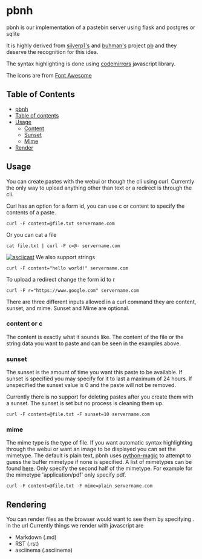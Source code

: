 pbnh
========
pbnh is our implementation of a pastebin server using flask and postgres or sqlite

It is highly derived from [silverp1's](https://github.com/silverp1) and [buhman's](https://github.com/buhman) project [pb](https://github.com/ptpb/pb) and they deserve the recognition for this idea.

The syntax highlighting is done using [codemirrors](https://github.com/codemirror/codemirror) javascript library.

The icons are from [Font Awesome](https://fortawesome.github.io/Font-Awesome/)

## Table of Contents
 * [pbnh](#pbnh)
 * [Table of contents](#table-of-contents)
 * [Usage](#usage)
    * [Content](#content)
    * [Sunset](#sunset)
    * [Mime](#mime)
 * [Render](#render)

## Usage
You can create pastes with the webui or though the cli using curl. Currently the only way to upload anything other than text or a redirect is through the cli.

Curl has an option for a form id, you can use c or content to specify the contents of a paste.
```
curl -F content=@file.txt servername.com
```
Or you can cat a file
```
cat file.txt | curl -F c=@- servername.com
```
[![asciicast](https://asciinema.org/a/8q5x4a0wrhtm7e2feok4b9i67.png)](https://asciinema.org/a/8q5x4a0wrhtm7e2feok4b9i67)
We also support strings
```
curl -F content="hello world!" servername.com
```
To upload a redirect change the form id to r
```
curl -F r="https://www.google.com" servername.com
```
There are three different inputs allowed in a curl command they are content, sunset, and mime. Sunset and Mime are optional.
### content or c
The content is exactly what it sounds like. The content of the file or the string data you want to paste and can be seen in the examples above.
### sunset
The sunset is the amount of time you want this paste to be available. If sunset is specified you may specify for it to last a maximum of 24 hours. If unspecified the sunset value is 0 and the paste will not be removed.

Currently there is no support for deleting pastes after you create them with a sunset. The sunset is set but no process is cleaning them up.
```
curl -F content=@file.txt -F sunset=10 servername.com
```
### mime
The mime type is the type of file. If you want automatic syntax highlighting through the webui or want an image to be displayed you can set the mimetype.
The default is plain text, pbnh uses [python-magic](https://github.com/ahupp/python-magic) to attempt to guess the buffer mimetype if none is specified.
A list of mimetypes can be found [here](http://www.freeformatter.com/mime-types-list.html). Only specify the second half of the mimetype.
For example for the mimetype 'application/pdf' only specify pdf.
```
curl -F content=@file.txt -F mime=plain servername.com
```
## Rendering
You can render files as the browser would want to see them by specifying .<extension> in the url
Currently things we render with javascript are
* Markdown (.md)
* RST (.rst)
* asciinema (.asciinema)
